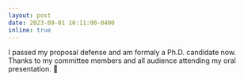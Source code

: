 ```yaml
---
layout: post
date: 2023-09-01 16:11:00-0400
inline: true
---
```


I passed my proposal defense and am formaly a Ph.D. candidate now. Thanks to my committee members and all audience attending my oral presentation. 🥰